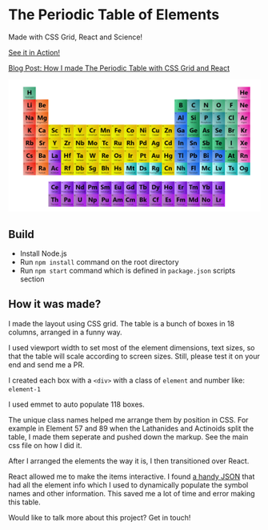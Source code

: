 # The Periodic Table of Elements

Made with CSS Grid, React and Science!

[See it in Action!](https://periodictable.website)

[Blog Post: How I made The Periodic Table with CSS Grid and React](https://tamalweb.com/periodic-table-reactjs)

![Periodic Table](./screenshot.jpg)

## Build

- Install Node.js
- Run `npm install` command on the root directory
- Run `npm start` command which is defined in `package.json` scripts section

## How it was made?

I made the layout using CSS grid. The table is a bunch of boxes in 18 columns, arranged in a funny way.

I used viewport width to set most of the element dimensions, text sizes, so that the table will scale according to screen sizes. Still, please test it on your end and send me a PR.

I created each box with a `<div>` with a class of `element` and number like: `element-1`

I used emmet to auto populate 118 boxes.

The unique class names helped me arrange them by position in CSS. For example in Element 57 and 89 when the Lathanides and Actinoids split the table, I made them seperate and pushed down the markup. See the main css file on how I did it.

After I arranged the elements the way it is, I then transitioned over React.

React allowed me to make the items interactive. I found [a handy JSON](https://github.com/Bowserinator/Periodic-Table-JSON) that had all the element info which I used to dynamically populate the symbol names and other information. This saved me a lot of time and error making this table.

Would like to talk more about this project? Get in touch!
